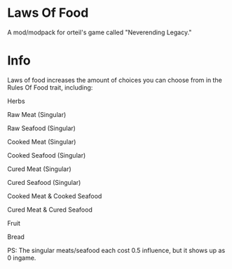 # Laws Of Food
A mod/modpack for orteil's game called "Neverending Legacy."

# Info
Laws of food increases the amount of choices you can choose from in the Rules Of Food trait, including:


Herbs

Raw Meat (Singular)

Raw Seafood (Singular)

Cooked Meat (Singular)

Cooked Seafood (Singular)

Cured Meat (Singular)

Cured Seafood (Singular)

Cooked Meat & Cooked Seafood

Cured Meat & Cured Seafood

Fruit

Bread


PS: The singular meats/seafood each cost 0.5 influence, but it shows up as 0 ingame.
